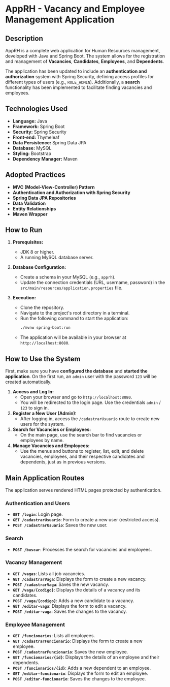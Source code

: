 # AppRH - Vacancy and Employee Management Application

## Description

AppRH is a complete web application for Human Resources management, developed with Java and Spring Boot. The system allows for the registration and management of **Vacancies**, **Candidates**, **Employees**, and **Dependents**.

The application has been updated to include an **authentication and authorization** system with Spring Security, defining access profiles for different types of users (e.g., `ROLE_ADMIN`). Additionally, a **search** functionality has been implemented to facilitate finding vacancies and employees.

## Technologies Used

* **Language:** Java
* **Framework:** Spring Boot
* **Security:** Spring Security
* **Front-end:** Thymeleaf
* **Data Persistence:** Spring Data JPA
* **Database:** MySQL
* **Styling:** Bootstrap
* **Dependency Manager:** Maven

## Adopted Practices

* **MVC (Model-View-Controller) Pattern**
* **Authentication and Authorization with Spring Security**
* **Spring Data JPA Repositories**
* **Data Validation**
* **Entity Relationships**
* **Maven Wrapper**

## How to Run

1.  **Prerequisites:**
    * JDK 8 or higher.
    * A running MySQL database server.

2.  **Database Configuration:**
    * Create a schema in your MySQL (e.g., `apprh`).
    * Update the connection credentials (URL, username, password) in the `src/main/resources/application.properties` file.

3.  **Execution:**
    * Clone the repository.
    * Navigate to the project's root directory in a terminal.
    * Run the following command to start the application:
        ```bash
        ./mvnw spring-boot:run
        ```
    * The application will be available in your browser at `http://localhost:8080`.

## How to Use the System

First, make sure you have **configured the database** and **started the application**. On the first run, an `admin` user with the password `123` will be created automatically.

1.  **Access and Log In:**
    * Open your browser and go to `http://localhost:8080`.
    * You will be redirected to the login page. Use the credentials `admin` / `123` to sign in.
2.  **Register a New User (Admin):**
    * After logging in, access the `/cadastrarUsuario` route to create new users for the system.
3.  **Search for Vacancies or Employees:**
    * On the main page, use the search bar to find vacancies or employees by name.
4.  **Manage Vacancies and Employees:**
    * Use the menus and buttons to register, list, edit, and delete vacancies, employees, and their respective candidates and dependents, just as in previous versions.

## Main Application Routes

The application serves rendered HTML pages protected by authentication.

### Authentication and Users
* **`GET /login`**: Login page.
* **`GET /cadastrarUsuario`**: Form to create a new user (restricted access).
* **`POST /cadastrarUsuario`**: Saves the new user.

### Search
* **`POST /buscar`**: Processes the search for vacancies and employees.

### Vacancy Management
* **`GET /vagas`**: Lists all job vacancies.
* **`GET /cadastrarVaga`**: Displays the form to create a new vacancy.
* **`POST /cadastrarVaga`**: Saves the new vacancy.
* **`GET /vaga/{codigo}`**: Displays the details of a vacancy and its candidates.
* **`POST /vaga/{codigo}`**: Adds a new candidate to a vacancy.
* **`GET /editar-vaga`**: Displays the form to edit a vacancy.
* **`POST /editar-vaga`**: Saves the changes to the vacancy.

### Employee Management
* **`GET /funcionarios`**: Lists all employees.
* **`GET /cadastrarFuncionario`**: Displays the form to create a new employee.
* **`POST /cadastrarFuncionario`**: Saves the new employee.
* **`GET /funcionarios/{id}`**: Displays the details of an employee and their dependents.
* **`POST /funcionarios/{id}`**: Adds a new dependent to an employee.
* **`GET /editar-funcionario`**: Displays the form to edit an employee.
* **`POST /editar-funcionario`**: Saves the changes to the employee.
